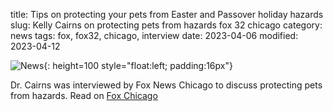 title: Tips on protecting your pets from Easter and Passover holiday hazards
slug: Kelly Cairns on protecting pets from hazards fox 32 chicago
category: news
tags: fox, fox32, chicago, interview
date: 2023-04-06
modified: 2023-04-12

![News]({static}/images/news.gif){: height=100 style="float:left; padding:16px"}

Dr. Cairns was interviewed by Fox News Chicago to discuss protecting pets from hazards. Read on [Fox Chicago](https://www.fox32chicago.com/news/tips-on-protecting-your-pets-from-easter-passover-holiday-hazards)

